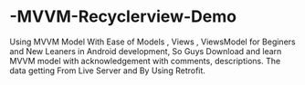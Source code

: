 # -MVVM-Recyclerview-Demo
Using MVVM Model With Ease of Models , Views , ViewsModel for Beginers and New Leaners in Android development, So Guys Download and learn MVVM model with acknowledgement with comments, descriptions. The data getting From Live Server and By Using Retrofit.
